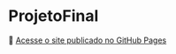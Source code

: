 ﻿# ProjetoFinal
🔗 [Acesse o site publicado no GitHub Pages](https://murilocod3.github.io/ProjetoFinal/)
